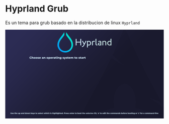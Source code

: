 # Hyprland Grub

Es un tema para grub basado en la distribucion de linux `Hyprland`

![Background Hyprland Grub](/hyprgrub/background.png "Background")
